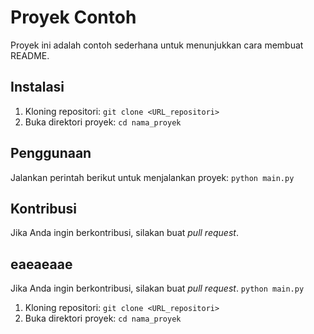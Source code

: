 # Proyek Contoh

Proyek ini adalah contoh sederhana untuk menunjukkan cara membuat README.

## Instalasi

1.  Kloning repositori: `git clone <URL_repositori>`
2.  Buka direktori proyek: `cd nama_proyek`

## Penggunaan

Jalankan perintah berikut untuk menjalankan proyek: `python main.py`

## Kontribusi

Jika Anda ingin berkontribusi, silakan buat *pull request*.

## eaeaeaae
Jika Anda ingin berkontribusi, silakan buat *pull request*.
`python main.py`
1. Kloning repositori: `git clone <URL_repositori>`
2. Buka direktori proyek: `cd nama_proyek`
